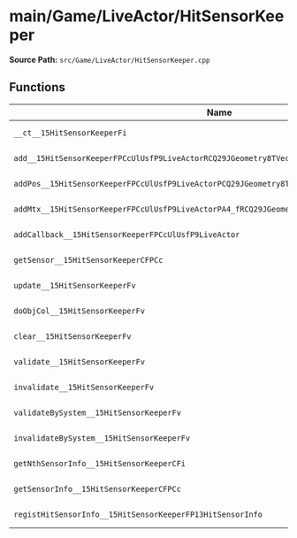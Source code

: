 # main/Game/LiveActor/HitSensorKeeper

**Source Path:** `src/Game/LiveActor/HitSensorKeeper.cpp`

## Functions

| Name | Address | Match % |
|------|---------|---------|
| `__ct__15HitSensorKeeperFi` | `0x80164180` | :white_check_mark: (100.0%) |
| `add__15HitSensorKeeperFPCcUlUsfP9LiveActorRCQ29JGeometry8TVec3<f>` | `0x80164200` | :white_check_mark: (100.0%) |
| `addPos__15HitSensorKeeperFPCcUlUsfP9LiveActorPCQ29JGeometry8TVec3<f>RCQ29JGeometry8TVec3<f>` | `0x801642C0` | :white_check_mark: (100.0%) |
| `addMtx__15HitSensorKeeperFPCcUlUsfP9LiveActorPA4_fRCQ29JGeometry8TVec3<f>` | `0x80164384` | :white_check_mark: (100.0%) |
| `addCallback__15HitSensorKeeperFPCcUlUsfP9LiveActor` | `0x80164448` | :white_check_mark: (100.0%) |
| `getSensor__15HitSensorKeeperCFPCc` | `0x80164520` | :white_check_mark: (100.0%) |
| `update__15HitSensorKeeperFv` | `0x801645D8` | :white_check_mark: (100.0%) |
| `doObjCol__15HitSensorKeeperFv` | `0x80164634` | :white_check_mark: (100.0%) |
| `clear__15HitSensorKeeperFv` | `0x80164690` | :white_check_mark: (100.0%) |
| `validate__15HitSensorKeeperFv` | `0x801646C8` | :white_check_mark: (100.0%) |
| `invalidate__15HitSensorKeeperFv` | `0x80164728` | :white_check_mark: (100.0%) |
| `validateBySystem__15HitSensorKeeperFv` | `0x80164788` | :white_check_mark: (100.0%) |
| `invalidateBySystem__15HitSensorKeeperFv` | `0x801647E8` | :white_check_mark: (100.0%) |
| `getNthSensorInfo__15HitSensorKeeperCFi` | `0x80164848` | :white_check_mark: (100.0%) |
| `getSensorInfo__15HitSensorKeeperCFPCc` | `0x80164858` | :white_check_mark: (100.0%) |
| `registHitSensorInfo__15HitSensorKeeperFP13HitSensorInfo` | `0x80164908` | :white_check_mark: (100.0%) |